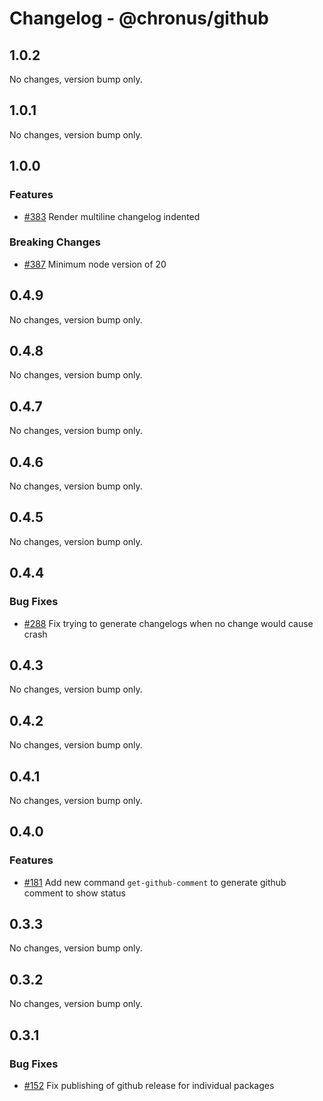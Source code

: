 # Changelog - @chronus/github

## 1.0.2

No changes, version bump only.

## 1.0.1

No changes, version bump only.

## 1.0.0

### Features

- [#383](https://github.com/timotheeguerin/chronus/pull/383) Render multiline changelog indented

### Breaking Changes

- [#387](https://github.com/timotheeguerin/chronus/pull/387) Minimum node version of 20


## 0.4.9

No changes, version bump only.

## 0.4.8

No changes, version bump only.

## 0.4.7

No changes, version bump only.

## 0.4.6

No changes, version bump only.

## 0.4.5

No changes, version bump only.

## 0.4.4

### Bug Fixes

- [#288](https://github.com/timotheeguerin/chronus/pull/288) Fix trying to generate changelogs when no change would cause crash


## 0.4.3

No changes, version bump only.

## 0.4.2

No changes, version bump only.

## 0.4.1

No changes, version bump only.

## 0.4.0

### Features

- [#181](https://github.com/timotheeguerin/chronus/pull/181) Add new command `get-github-comment` to generate github comment to show status


## 0.3.3

No changes, version bump only.

## 0.3.2

No changes, version bump only.



## 0.3.1

### Bug Fixes

- [#152](https://github.com/timotheeguerin/chronus/pull/152) Fix publishing of github release for individual packages

